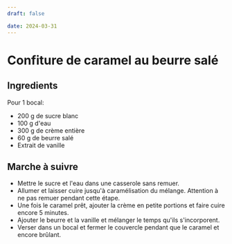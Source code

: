 ```yaml
---
draft: false

date: 2024-03-31
---
```


# Confiture de caramel au beurre salé
<!-- more -->

## Ingredients
Pour 1 bocal:

 - 200 g de sucre blanc
 - 100 g d'eau
 - 300 g de crème entière
 - 60 g de beurre salé
 - Extrait de vanille
 
## Marche à suivre
 - Mettre le sucre et l'eau dans une casserole sans remuer.
 - Allumer et laisser cuire jusqu'à caramélisation du mélange. Attention à ne
   pas remuer pendant cette étape.
 - Une fois le caramel prêt, ajouter la crème en petite portions et faire cuire
   encore 5 minutes.
 - Ajouter le beurre et la vanille et mélanger le temps qu'ils s'incorporent.
 - Verser dans un bocal et fermer le couvercle pendant que le caramel et encore brûlant.
